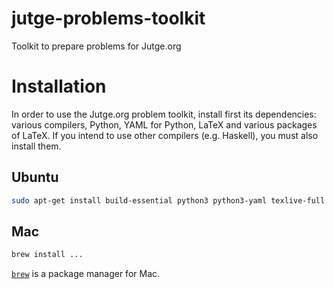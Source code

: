 # jutge-problems-toolkit
Toolkit to prepare problems for Jutge.org

# Installation

In order to use the Jutge.org problem toolkit, install first its dependencies: various compilers, Python, YAML for Python,
LaTeX and various packages of LaTeX. If you intend to use other compilers (e.g. Haskell), you must also install them.


## Ubuntu

```bash
sudo apt-get install build-essential python3 python3-yaml texlive-full
```

## Mac

```bash
brew install ...
```

[`brew`](https://brew.sh) is a package manager for Mac.

